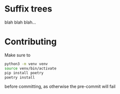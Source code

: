 # Suffix trees

blah blah blah...

# Contributing

Make sure to
```bash
python3 -m venv venv
source venv/bin/activate
pip install poetry
poetry install
```

before committing, as otherwise the pre-commit will fail

